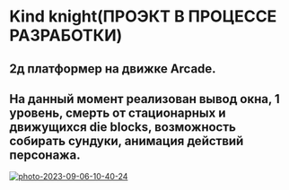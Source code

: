 # Kind knight(ПРОЭКТ В ПРОЦЕССЕ РАЗРАБОТКИ)
## 2д платформер на движке Arcade.
## На данный момент реализован вывод окна, 1 уровень, смерть от стационарных и движущихся die blocks, возможность собирать сундуки, анимация действий персонажа.

<a href="https://ibb.co/ZmJmMsj"><img src="https://i.ibb.co/PQYQ6pL/photo-2023-09-06-10-40-24.jpg" alt="photo-2023-09-06-10-40-24" border="0"></a>
